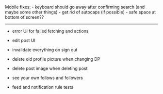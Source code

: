 Mobile fixes:
    - keyboard should go away after confirming search (and maybe some other things)
    - get rid of autocaps (if possible)
    - safe space at bottom of screen??

-----------------------------

- error UI for failed fetching and actions
- edit post UI
- invalidate everything on sign out
- delete old profile picture when changing DP
- delete post image when deleting post

- see your own follows and followers

- feed and notification rule tests
